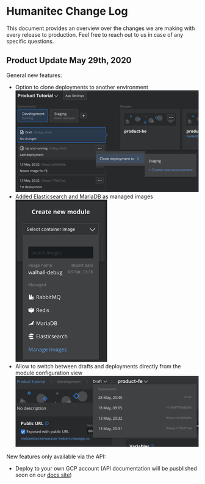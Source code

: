 # Humanitec Change Log

This document provides an overview over the changes we are making with every release to production. Feel free to reach out to us in case of any specific questions.

## Product Update May 29th, 2020

General new features:

- Option to clone deployments to another environment<br>
![Clone Deployment](_assets/images/2020-05-29_Clone_Deployment.png)
- Added Elasticsearch and MariaDB as managed images<br>
![Managed Images](_assets/images/2020-05-29_Managed_Images.png)
- Allow to switch between drafts and deployments directly from the module configuration view<br>
![Switch Draft](_assets/images/2020-05-29_Switch_Draft.png)

New features only available via the API:

- Deploy to your own GCP account (API documentation will be pusblished soon on our [docs site](https://docs.humanitec.com))